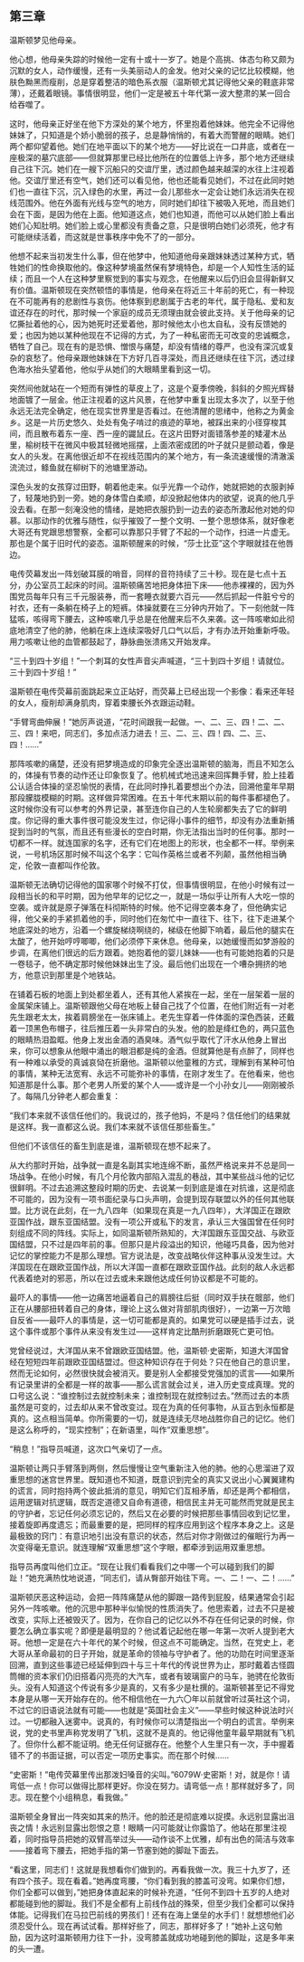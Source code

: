 　   

## 第三章

温斯顿梦见他母亲。

他心想，他母亲失踪的时候他一定有十或十一岁了。她是个高挑、体态匀称又颇为沉默的女人，动作缓慢，还有一头美丽动人的金发。他对父亲的记忆比较模糊，他肤色黝黑而瘦削，总是穿着整洁的暗色系衣服（温斯顿尤其记得他父亲的鞋底非常薄），还戴着眼镜。事情很明显，他们一定是被五十年代第一波大整肃的某一回合给吞噬了。

这时，他母亲正好坐在他下方深处的某个地方，怀里抱着他妹妹。他完全不记得他妹妹了，只知道是个娇小脆弱的孩子，总是静悄悄的，有着大而警醒的眼睛。她们两个都仰望着他。她们在地平面以下的某个地方——好比说在一口井底，或者在一座极深的墓穴底部——但就算那里已经比他所在的位置低上许多，那个地方还继续自己往下沉。她们在一艘下沉船只的交谊厅里，透过颜色越来越深的水往上注视着他。交谊厅里还有空气，她们还可以看见他，他也还能看见她们，不过在此同时她们也一直往下沉，沉入绿色的水里，再过一会儿那些水一定会让她们永远消失在视线范围外。他在外面有光线与空气的地方，同时她们却往下被吸入死地，而且她们会在下面，是因为他在上面。他知道这点，她们也知道，而他可以从她们脸上看出她们心知肚明。她们脸上或心里都没有责备之意，只是很明白她们必须死，他才有可能继续活着，而这就是世事秩序中免不了的一部分。

他想不起来当初发生什么事，但在他梦中，他知道他母亲跟妹妹透过某种方式，牺牲她们的性命换取他的。像这种梦境虽然保有梦境特色，却是一个人知性生活的延续；而且一个人在这种梦里察觉到的事实与观念，在他醒来以后仍旧会显得新鲜又有价值。温斯顿现在突然顿悟的事情是，他母亲在将近三十年前的死亡，有一种现在不可能再有的悲剧性与哀伤。他体察到悲剧属于古老的年代，属于隐私、爱和友谊还存在的时代，那时候一个家庭的成员无须理由就会彼此支持。关于他母亲的记忆撕扯着他的心，因为她死时还爱着他，那时候他太小也太自私，没有反馈她的爱；也因为她以某种他现在不记得的方式，为了一种私密而无可改变的忠诚概念，牺牲了自己。现在有的是恐惧、憎恨与痛楚，却没有情绪的尊严，也没有深沉或复杂的哀愁了。他母亲跟他妹妹在下方好几百寻深处，而且还继续在往下沉，透过绿色海水抬头望着他，他似乎从她们的大眼睛里看到这一切。

突然间他就站在一个短而有弹性的草皮上了，这是个夏季傍晚，斜斜的夕照光辉替地面镀了一层金。他正注视着的这片风景，在他梦中重复出现太多次了，以至于他永远无法完全确定，他在现实世界里是否看过。在他清醒的思绪中，他称之为黄金乡。这是一片历史悠久、处处有兔子啃过的痕迹的草地，被踩出来的小径穿梭其间，而且散布着东一座、西一座的鼹鼠丘。在这片田野对面错落参差的矮灌木丛里，榆树枝干在微风中极其轻微地摇摆，上面浓密成团的叶子就只是颤动着，像是女人的头发。在离他很近却不在视线范围内的某个地方，有一条流速缓慢的清澈溪流流过，鲦鱼就在柳树下的池塘里游动。

深色头发的女孩穿过田野，朝着他走来。似乎光靠一个动作，她就把她的衣服剥掉了，轻蔑地扔到一旁。她的身体雪白柔顺，却没掀起他体内的欲望，说真的他几乎没去看。在那一刻淹没他的情绪，是她把衣服扔到一边去的姿态所激起他对她的仰慕。以那动作的优雅与随性，似乎摧毁了一整个文明、一整个思想体系，就好像老大哥还有党跟思想警察，全都可以靠那只手臂了不起的一个动作，扫进一片虚无。那也是个属于旧时代的姿态。温斯顿醒来的时候，“莎士比亚”这个字眼就挂在他唇边。

电传荧幕发出一阵划破耳膜的哨音，同样的音符持续了三十秒。现在是七点十五分，办公室员工起床的时间。温斯顿痛苦地把身体扭下床——他赤裸裸的，因为外围党员每年只有三千元服装券，而一套睡衣就要六百元——然后抓起一件脏兮兮的衬衣，还有一条躺在椅子上的短裤。体操就要在三分钟内开始了。下一刻他就一阵猛咳，咳得弯下腰去，这种咳嗽几乎总是在他醒来后不久来袭。这一阵咳嗽如此彻底地清空了他的肺，他躺在床上连续深吸好几口气以后，才有办法开始重新呼吸。用力咳嗽让他的血管都鼓起了，静脉曲张溃疡又开始发痒。

“三十到四十岁组！”一个刺耳的女性声音尖声喊道，“三十到四十岁组！请就位。三十到四十岁组！”

温斯顿在电传荧幕前面跳起来立正站好，而荧幕上已经出现一个影像：看来还年轻的女人，瘦削却满身肌肉，穿着束腰长外衣跟运动鞋。

“手臂弯曲伸展！”她厉声说道，“花时间跟我一起做。一、二、三、四！二、二、三、四！来吧，同志们，多加点活力进去！三、二、三、四！四、二、三、四！……”

那阵咳嗽的痛楚，还没有把梦境造成的印象完全逐出温斯顿的脑海，而且不知怎么的，体操有节奏的动作还让印象恢复了。他机械式地迅速来回挥舞手臂，脸上挂着公认适合体操的坚忍愉悦的表情，在此同时挣扎着要想出个办法，回溯他童年早期那段朦胧模糊的时期。这样做异常困难。在五十年代末期以前的每件事都褪色了。这时候你没有可以参考的外界记录，甚至连你自己的人生轮廓都失去了它的鲜明度。你记得的重大事件很可能没发生过，你记得小事件的细节，却没有办法重新捕捉到当时的气氛，而且还有些漫长的空白时期，你无法指出当时的任何事。那时一切都不一样。就连国家的名字，还有它们在地图上的形状，也全都不一样。举例来说，一号机场区那时候不叫这个名字：它叫作英格兰或者不列颠，虽然他相当确定，伦敦一直都叫作伦敦。

温斯顿无法确切记得他的国家哪个时候不打仗，但事情很明显，在他小时候有过一段相当长的和平时期，因为他早年的记忆之一，就是一场似乎让所有人大吃一惊的空袭。或许就是原子弹落在科彻斯特的时候。他不记得空袭本身了，但他确实记得，他父亲的手紧抓着他的手，同时他们在匆忙中一直往下、往下，往下走进某个地底深处的地方，沿着一个螺旋梯绕啊绕的，梯级在他脚下响着，最后他的腿实在太酸了，他开始哼哼唧唧，他们必须停下来休息。他母亲，以她缓慢而如梦游般的步调，在离他们很远的后方跟着。她抱着他的婴儿妹妹——也有可能她抱着的只是一卷毯子，他不确定那时候他妹妹出生了没。最后他们出现在一个嘈杂拥挤的地方，他意识到那里是个地铁站。

在铺着石板的地面上到处都坐着人，还有其他人紧挨在一起，坐在一层架着一层的金属架床铺上。温斯顿跟他父母在地板上替自己找了个位置，在他们附近有一对老先生跟老太太，挨着肩膀坐在一张床铺上。老先生穿着一件体面的深色西装，还戴着一顶黑色布帽子，往后推压着一头非常白的头发。他的脸是绛红色的，两只蓝色的眼睛热泪盈眶。他身上发出金酒的酒臭味。酒气似乎取代了汗水从他身上冒出来，你可以想象从他眼中涌出的眼泪都是纯的金酒。但就算他是有点醉了，同样也有一种难以承受的真诚哀恸在折磨他。温斯顿以他童稚的方式，理解到有某种可怕的事情，某种无法宽宥、永远不可能弥补的事情，在刚才发生了。在他看来，他也知道那是什么事。那个老男人所爱的某个人——或许是一个小孙女儿——刚刚被杀了。每隔几分钟老人都会重复：

“我们本来就不该信任他们的。我说过的，孩子他妈，不是吗？信任他们的结果就是这样。我一直都这么说。我们本来就不该信任那些畜生。”

但他们不该信任的畜生到底是谁，温斯顿现在想不起来了。

从大约那时开始，战争就一直是名副其实地连绵不断，虽然严格说来并不总是同一场战争。在他小时候，有几个月伦敦内部陷入混乱的巷战，其中某些战斗他的记忆很鲜明。不过去追溯这整段时期的历史、去说某一刻到底是谁在对抗谁，这是彻底不可能的，因为没有一项书面纪录与口头声明，会提到现存联盟以外的任何其他联盟。比方说在此刻，在一九八四年（如果现在真是一九八四年），大洋国正在跟欧亚国作战，跟东亚国结盟。没有一项公开或私下的发言，承认三大强国曾在任何时刻组成不同的阵线。实际上，如同温斯顿所熟知的，大洋国跟东亚国交战、与欧亚国结盟，只不过是四年前的事。但那只是片段溢出的知识，他碰巧具备，因为他对记忆的掌控能力不是那么理想。官方说法是，改变战略伙伴这种事从没发生过。大洋国现在在跟欧亚国作战，所以大洋国一直都在跟欧亚国作战。此刻的敌人永远都代表着绝对的邪恶，所以在过去或未来跟他达成任何协议都是不可能的。

最吓人的事情——他一边痛苦地逼着自己的肩膀往后挺（同时双手扶在髋部，他们正在从腰部扭转着自己的身体，理论上这么做对背部肌肉很好），一边第一万次暗自反省——最吓人的事情是，这一切可能都是真的。如果党可以硬是插手过去，说这个事件或那个事件从来没有发生过——这样肯定比酷刑折磨跟死亡更可怕。

党曾经说过，大洋国从来不曾跟欧亚国结盟。他，温斯顿·史密斯，知道大洋国曾经在短短四年前跟欧亚国结盟过。但这种知识存在于何处？只在他自己的意识里，然而无论如何，必然很快就会被消灭。要是别人全都接受党强加的谎言——如果所有记录里讲的全都是一样的故事——那么谎言就会过关，进入历史变成真理。党的口号这么说：“谁控制过去就控制未来；谁控制现在就控制过去。”然而过去的本质虽然是可变的，过去却从来不曾改变过。现在为真的任何事物，从亘古到永恒都是真的。这点相当简单。你所需要的一切，就是连续无尽地战胜你自己的记忆。他们是这么称呼的，“现实控制”；在新语里，叫作“双重思想”。

“稍息！”指导员喊道，这次口气亲切了一点。

温斯顿让两只手臂落到两侧，然后慢慢让空气重新注入他的肺。他的心思溜进了双重思想的迷宫世界里。既知道也不知道，既意识到完全的真实又说出小心翼翼建构的谎言，同时抱持两个彼此抵消的意见，明知它们互相矛盾，却还是两个都相信，运用逻辑对抗逻辑，既否定道德又自命有道德，相信民主并无可能然而党就是民主的守护者，忘记任何必须忘记的，然后又在必要的时候把那些事情回收到记忆里，接着旋即再度遗忘；而最重要的是，把同样的程序应用到这个程序本身之上。这是最极致的窍门：有意识地引出没有意识的状态，然后对你才刚做过的催眠行为再一次变得毫无意识。就连理解“双重思想”这个字眼，都牵涉到运用双重思想。

指导员再度叫他们立正。“现在让我们看看我们之中哪一个可以碰到我们的脚趾！”她充满热忱地说道，“同志们，请从臀部开始往下弯。一、二！一、二！……”

温斯顿厌恶这种运动，会把一阵阵痛楚从他的脚跟一路传到屁股，结果通常会引起另外一阵咳嗽。他的沉思中那种半似愉悦的性质消失了。他思索着，过去不只是被改变，实际上还被毁灭了。因为，在你自己的记忆以外不存在任何记录的时候，你要怎么确立事实呢？即便是最明显的？他试着记起他在哪一年第一次听人提到老大哥。他想一定是在六十年代的某个时候，但这点不可能确定。当然，在党史上，老大哥从革命最初的日子开始，就是革命的领袖与守护者了。他的功勋在时间里逐渐回溯，直到这些事迹已经延伸到四十与三十年代的传说世界为止，那时戴着古怪圆筒帽的资本家们仍旧搭着闪亮亮的大汽车，或者有玻璃窗户的马车，驰骋在伦敦街头。没有人知道这个传说有多少是真的，又有多少是杜撰的。温斯顿甚至记不得党本身是从哪一天开始存在的。他不相信他在一九六〇年以前就曾听过英社这个词，不过它的旧语说法就有可能——也就是“英国社会主义”——早些时候这种说法时兴过。一切都融入迷雾中。说真的，有时候你可以清楚指出一个明白的谎言。举例来说，党的史书里声称党发明了飞机，这就不是真的。他记得他童年最早期就有飞机了。但你什么都不能证明。绝无任何证据存在。他整个人生里只有一次，手中握着错不了的书面证据，可以否定一项历史事实。而在那个时候……

“史密斯！”电传荧幕里传出那泼妇嗓音的尖叫。”6079W·史密斯！对，就是你！请弯低一点！你可以做得比那样更好。你没在努力。请弯低一点！那样就好多了，同志。现在整个小组稍息，看我做。”

温斯顿全身冒出一阵突如其来的热汗。他的脸还是彻底难以捉摸。永远别显露出沮丧之情！永远别显露出怨恨之意！眼睛一闪可能就让你露馅了。他站在那里注视着，同时指导员把她的双臂高举过头——动作谈不上优雅，却有出色的简洁与效率——接着弯下腰去，把她手指的第一节塞到她的脚趾下面去。

“看这里，同志们！这就是我想看你们做到的。再看我做一次。我三十九岁了，还有四个孩子。现在看着。”她再度弯腰，“你们看到我的膝盖可没弯。如果你们想，你们全都可以做到，”她把身体直起来的时候补充道，“任何不到四十五岁的人绝对都能碰到他的脚趾。我们不是全都有上前线作战的殊荣，但至少我们全都可以保持体能。记得我们在马拉巴前线的男孩们！还有在海上堡垒的水手们！就想想他们必须忍受什么。现在再试试看。那样好些了，同志，那样好多了！”她补上这句勉励，因为这时温斯顿用力往下一扑，没弯膝盖就成功地碰到他的脚趾，这是多年来的头一遭。